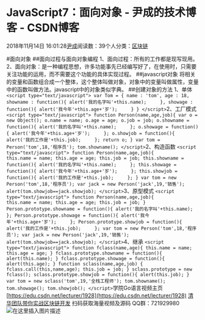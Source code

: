 
# JavaScript7：面向对象 - 尹成的技术博客 - CSDN博客

2018年11月14日 16:01:28[尹成](https://me.csdn.net/yincheng01)阅读数：39个人分类：[区块链](https://blog.csdn.net/yincheng01/article/category/7618299)



\#面向对象
\#\#面向过程与面向对象编程
1、面向过程：所有的工作都是现写现用。
2、面向对象：是一种编程思想，许多功能事先已经编写好了，在使用时，只需要关注功能的运用，而不需要这个功能的具体实现过程。
\#\#javascript对象
将相关的变量和函数组合成一个整体，这个整体叫做对象，对象中的变量叫做属性，变量中的函数叫做方法。javascript中的对象类似字典。
\#\#创建对象的方法
1、单体
`<script type="text/javascript">
var Tom = {
    name : 'tom',
    age : 18,
    showname : function(){
        alert('我的名字叫'+this.name);    
    },
    showage : function(){
        alert('我今年'+this.age+'岁');    
    }
}
</script>`2、工厂模式
`<script type="text/javascript">
function Person(name,age,job){
    var o = new Object();
    o.name = name;
    o.age = age;
    o.job = job;
    o.showname = function(){
        alert('我的名字叫'+this.name);    
    };
    o.showage = function(){
        alert('我今年'+this.age+'岁');    
    };
    o.showjob = function(){
        alert('我的工作是'+this.job);    
    };
    return o;
}
var tom = Person('tom',18,'程序员');
tom.showname();
</script>`2、构造函数
`<script type="text/javascript">
    function Person(name,age,job){            
        this.name = name;
        this.age = age;
        this.job = job;
        this.showname = function(){
            alert('我的名字叫'+this.name);    
        };
        this.showage = function(){
            alert('我今年'+this.age+'岁');    
        };
        this.showjob = function(){
            alert('我的工作是'+this.job);    
        };
    }
    var tom = new Person('tom',18,'程序员');
    var jack = new Person('jack',19,'销售');
    alert(tom.showjob==jack.showjob);
</script>`3、原型模式
`<script type="text/javascript">
    function Person(name,age,job){        
        this.name = name;
        this.age = age;
        this.job = job;
    }
    Person.prototype.showname = function(){
        alert('我的名字叫'+this.name);    
    };
    Person.prototype.showage = function(){
        alert('我今年'+this.age+'岁');    
    };
    Person.prototype.showjob = function(){
        alert('我的工作是'+this.job);    
    };
    var tom = new Person('tom',18,'程序员');
    var jack = new Person('jack',19,'销售');
    alert(tom.showjob==jack.showjob);
</script>`4、继承
`<script type="text/javascript">
        function fclass(name,age){
            this.name = name;
            this.age = age;
        }
        fclass.prototype.showname = function(){
            alert(this.name);
        }
        fclass.prototype.showage = function(){
            alert(this.age);
        }
        function sclass(name,age,job)
        {
            fclass.call(this,name,age);
            this.job = job;
        }
        sclass.prototype = new fclass();
        sclass.prototype.showjob = function(){
            alert(this.job);
        }
        var tom = new sclass('tom',19,'全栈工程师');
        tom.showname();
        tom.showage();
        tom.showjob();
    </script>`学院Go语言视频主页
[https://edu.csdn.net/lecturer/1928](https://edu.csdn.net/lecturer/1928)
[清华团队带你实战区块链开发](https://ke.qq.com/course/344443?tuin=3d17195d)
扫码获取海量视频及源码   QQ群：721929980
![在这里插入图片描述](https://img-blog.csdnimg.cn/20181114143613461.png?x-oss-process=image/watermark,type_ZmFuZ3poZW5naGVpdGk,shadow_10,text_aHR0cHM6Ly9ibG9nLmNzZG4ubmV0L3lpbmNoZW5nMDE=,size_16,color_FFFFFF,t_70)

